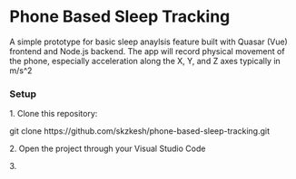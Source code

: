 <h1>Phone Based Sleep Tracking</h1>
<p>A simple prototype for basic sleep anaylsis feature built with Quasar (Vue) frontend and Node.js backend. The app will record physical movement of the phone, especially acceleration along the X, Y, and Z axes typically in m/s^2</p>
<h3>Setup</h3>
<p>1. Clone this repository: </p>
<p>git clone https://github.com/skzkesh/phone-based-sleep-tracking.git</p>
<p>2. Open the project through your Visual Studio Code</p>
<p>3. </p>
